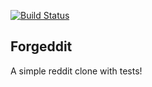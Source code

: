 [![Build Status](https://travis-ci.org/tallkeith/forgeddit.svg?branch=master)](http://travis-ci.org/tallkeith/forgeddit)

## Forgeddit

A simple reddit clone with tests!